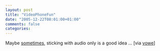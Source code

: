 ```yaml
---
layout: post
title: "VideoPhoneFun"
date: "2005-12-22T08:01:00+01:00"
comments: false
categories: 
---
```


<p>Maybe <a href="http://www.youtube.com/watch.php?v=j9BVj8p-H2s">sometimes</a>, sticking with audio only is a good idea &#8230; [via <a href="http://vowe.net/archives/006664.html">vowe</a>]</p>


